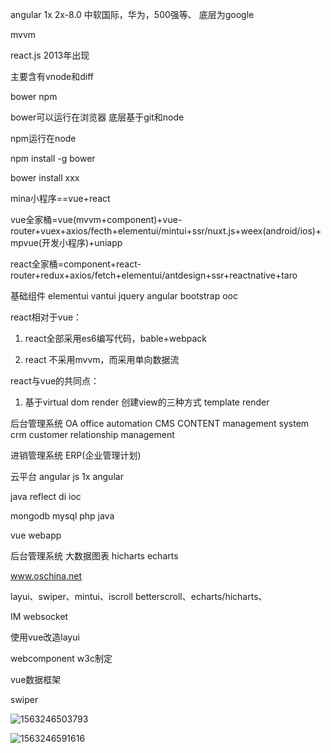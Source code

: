 angular 1x 2x-8.0    中软国际，华为，500强等、 底层为google

mvvm

react.js 2013年出现

主要含有vnode和diff

bower   npm   

bower可以运行在浏览器  底层基于git和node

npm运行在node

npm install -g bower

bower install xxx



mina小程序==vue+react

vue全家桶=vue(mvvm+component)+vue-router+vuex+axios/fecth+elementui/mintui+ssr/nuxt.js+weex(android/ios)+mpvue(开发小程序)+uniapp

react全家桶=component+react-router+redux+axios/fetch+elementui/antdesign+ssr+reactnative+taro

基础组件 elementui	vantui	jquery	angular	bootstrap	ooc

react相对于vue：

1. react全部采用es6编写代码，bable+webpack

2. react 不采用mvvm，而采用单向数据流

react与vue的共同点：

1. 基于virtual	dom	render	创建view的三种方式 template	render



后台管理系统
	OA office automation
	CMS CONTENT management system
	crm customer relationship
	management

进销管理系统
	ERP(企业管理计划)

云平台 angular js 1x   angular

java reflect di ioc

mongodb   mysql   php   java

vue webapp

后台管理系统
	大数据图表	hicharts   echarts

www.oschina.net

layui、swiper、mintui、iscroll betterscroll、echarts/hicharts、

IM websocket

使用vue改造layui



webcomponent	w3c制定

vue数据框架

swiper

![1563246503793](C:\Users\Asus\AppData\Roaming\Typora\typora-user-images\1563246503793.png)

![1563246591616](C:\Users\Asus\AppData\Roaming\Typora\typora-user-images\1563246591616.png)